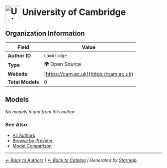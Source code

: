 # <img src="https://raw.githubusercontent.com/agentstation/starmap/master/internal/embedded/logos/cambridge.svg" alt="University of Cambridge logo" width="48" height="48" style="vertical-align: middle;"> University of Cambridge
  
  
  
## Organization Information
  
| Field | Value |
|---------|---------|
| **Author ID** | `cambridge` |
| **Type** | 🌍 Open Source |
| **Website** | [https://cam.ac.uk](https://cam.ac.uk) |
| **Total Models** | 0 |

  
## Models
  
*No models found from this author.*
  
### See Also
  
- [All Authors](../)
- [Browse by Provider](../../providers/)
- [Model Comparison](../../models/)
  
---
*_[← Back to Authors](../) | [← Back to Catalog](../../) | Generated by [Starmap](https://github.com/agentstation/starmap)_*